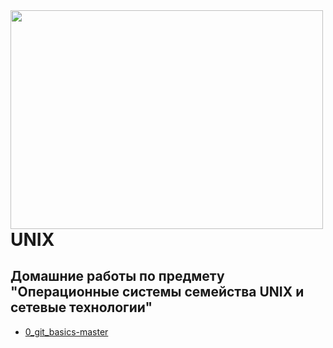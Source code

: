 
<img src=https://kartinki-dlya-srisovki.ru/wp-content/uploads/2018/06/kartinki-dlya-srisovki-pikachu-3.jpg width="500" height="350" align="left"/>

# UNIX
## Домашние работы по предмету "Операционные системы семейства UNIX и сетевые технологии"

* [0_git_basics-master](https://github.com/Veroniqques/UNIX/tree/main/0_git_basics-master)
